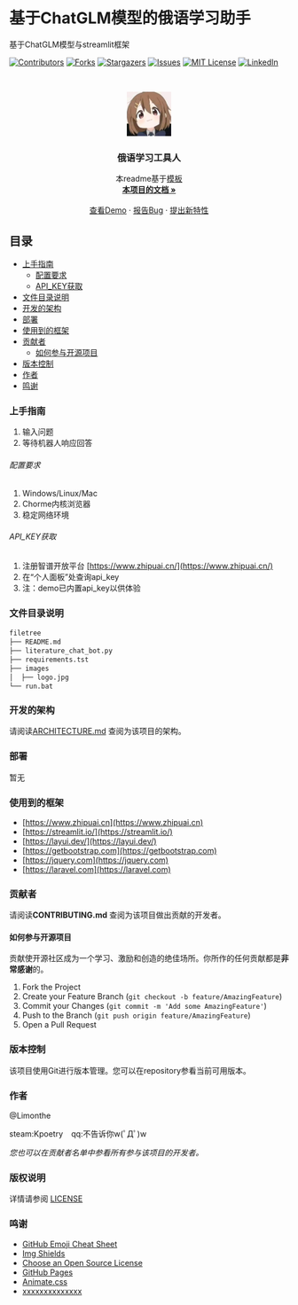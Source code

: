 

# 基于ChatGLM模型的俄语学习助手

基于ChatGLM模型与streamlit框架

<!-- PROJECT SHIELDS -->

[![Contributors][contributors-shield]][contributors-url]
[![Forks][forks-shield]][forks-url]
[![Stargazers][stars-shield]][stars-url]
[![Issues][issues-shield]][issues-url]
[![MIT License][license-shield]][license-url]
[![LinkedIn][linkedin-shield]][linkedin-url]

<!-- PROJECT LOGO -->
<br />

<p align="center">
  <a href="https://github.com/limonthe/litchatbot/">
    <img src="images/logo.jpg" alt="Logo" width="80" height="80">
  </a>

  <h3 align="center">俄语学习工具人</h3>
  <p align="center">
    本readme基于<a href="https://github.com/shaojintian/Best_README_template.git">模板</a>
    <br />
    <a href="https://github.com/limonthe/litchatbot"><strong>本项目的文档 »</strong></a>
    <br />
    <br />
    <a href="https://limonthe-litchatbot.streamlit.app/">查看Demo</a>
    ·
    <a href="https://github.com/limonthe/litchatbot/issues">报告Bug</a>
    ·
    <a href="https://github.com/limonthe/litchatbot/issues">提出新特性</a>
  </p>

</p>

 
## 目录

- [上手指南](#上手指南)
  - [配置要求](#配置要求)
  - [API_KEY获取](#API_KEY获取)
- [文件目录说明](#文件目录说明)
- [开发的架构](#开发的架构)
- [部署](#部署)
- [使用到的框架](#使用到的框架)
- [贡献者](#贡献者)
  - [如何参与开源项目](#如何参与开源项目)
- [版本控制](#版本控制)
- [作者](#作者)
- [鸣谢](#鸣谢)

### 上手指南
1. 输入问题
2. 等待机器人响应回答



###### 配置要求
1. Windows/Linux/Mac
2. Chorme内核浏览器
3. 稳定网络环境

###### API_KEY获取
1. 注册智谱开放平台 [https://www.zhipuai.cn/](https://www.zhipuai.cn/)
2. 在“个人面板”处查询api_key
3. 注：demo已内置api_key以供体验

### 文件目录说明

```
filetree 
├── README.md
├── literature_chat_bot.py
├── requirements.tst
├── images
│  ├── logo.jpg
└── run.bat
```

### 开发的架构 

请阅读[ARCHITECTURE.md](https://github.com/limonthe/litchatbot/blob/master/ARCHITECTURE.md) 查阅为该项目的架构。

### 部署

暂无

### 使用到的框架
- [https://www.zhipuai.cn](https://www.zhipuai.cn)
- [https://streamlit.io/](https://streamlit.io/)
- [https://layui.dev/](https://layui.dev/)
- [https://getbootstrap.com](https://getbootstrap.com)
- [https://jquery.com](https://jquery.com)
- [https://laravel.com](https://laravel.com)

### 贡献者

请阅读**CONTRIBUTING.md** 查阅为该项目做出贡献的开发者。

#### 如何参与开源项目

贡献使开源社区成为一个学习、激励和创造的绝佳场所。你所作的任何贡献都是**非常感谢**的。


1. Fork the Project
2. Create your Feature Branch (`git checkout -b feature/AmazingFeature`)
3. Commit your Changes (`git commit -m 'Add some AmazingFeature'`)
4. Push to the Branch (`git push origin feature/AmazingFeature`)
5. Open a Pull Request



### 版本控制

该项目使用Git进行版本管理。您可以在repository参看当前可用版本。

### 作者

@Limonthe

steam:Kpoetry  &ensp; qq:不告诉你w(ﾟДﾟ)w    

 *您也可以在贡献者名单中参看所有参与该项目的开发者。*

### 版权说明

详情请参阅 [LICENSE](https://github.com/limonthe/litchatbot/LICENSE)

### 鸣谢


- [GitHub Emoji Cheat Sheet](https://www.webpagefx.com/tools/emoji-cheat-sheet)
- [Img Shields](https://shields.io)
- [Choose an Open Source License](https://choosealicense.com)
- [GitHub Pages](https://pages.github.com)
- [Animate.css](https://daneden.github.io/animate.css)
- [xxxxxxxxxxxxxx](https://connoratherton.com/loaders)

<!-- links -->
[your-project-path]:limonthe/litchatbot/
[contributors-shield]: https://img.shields.io/github/contributors/limonthe/litchatbot.svg?style=flat-square
[contributors-url]: https://github.com/limonthe/litchatbot/graphs/contributors
[forks-shield]: https://img.shields.io/github/forks/limonthe/litchatbot.svg?style=flat-square
[forks-url]: https://github.com/limonthe/litchatbot/network/members
[stars-shield]: https://img.shields.io/github/stars/limonthe/litchatbot.svg?style=flat-square
[stars-url]: https://github.com/limonthe/litchatbot/stargazers
[issues-shield]: https://img.shields.io/github/issues/limonthe/litchatbot.svg?style=flat-square
[issues-url]: https://img.shields.io/github/issues/limonthe/litchatbot.svg
[license-shield]: https://img.shields.io/github/license/limonthe/litchatbot.svg?style=flat-square
[license-url]: https://github.com/limonthe/litchatbot/blob/master/LICENSE.txt
[linkedin-shield]: https://img.shields.io/badge/-LinkedIn-black.svg?style=flat-square&logo=linkedin&colorB=555
[linkedin-url]: https://linkedin.com/in/shaojintian
